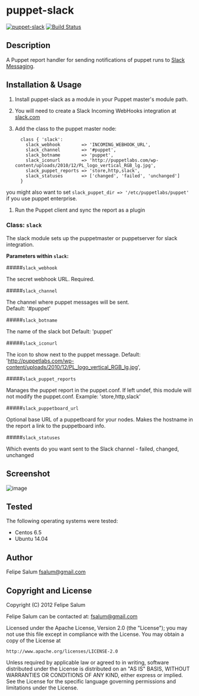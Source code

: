 # puppet-slack
[![puppet-slack](https://img.shields.io/puppetforge/v/fsalum/slack.svg)](https://forge.puppetlabs.com/fsalum/slack) [![Build Status](https://travis-ci.org/fsalum/puppet-slack.svg?branch=master)](https://travis-ci.org/fsalum/puppet-slack)

## Description

A Puppet report handler for sending notifications of puppet runs to
[Slack Messaging](https://slack.com).

## Installation & Usage

1. Install puppet-slack as a module in your Puppet master's module path.

1. You will need to create a Slack Incoming WebHooks integration at [slack.com](https://slack.com)

1. Add the class to the puppet master node:

         class { 'slack':
           slack_webhook        => 'INCOMING_WEBHOOK_URL',
           slack_channel        => '#puppet',
           slack_botname        => 'puppet',
           slack_iconurl        => 'http://puppetlabs.com/wp-content/uploads/2010/12/PL_logo_vertical_RGB_lg.jpg',
           slack_puppet_reports => 'store,http,slack',
           slack_statuses       => ['changed', 'failed', 'unchanged']
         }
  you might also want to set `slack_puppet_dir => '/etc/puppetlabs/puppet'` if you use puppet enterprise.

1. Run the Puppet client and sync the report as a plugin

### Class: `slack`
The slack module sets up the puppetmaster or puppetserver for slack integration.

**Parameters within `slack`:**

#####`slack_webhook`

The secret webhook URL. Required.

#####`slack_channel`

The channel where puppet messages will be sent.  
Default: '#puppet'

#####`slack_botname`

The name of the slack bot
Default: 'puppet'

#####`slack_iconurl`

The icon to show next to the puppet message.
Default: 'http://puppetlabs.com/wp-content/uploads/2010/12/PL_logo_vertical_RGB_lg.jpg',

#####`slack_puppet_reports`

Manages the puppet report in the puppet.conf.  If left undef, this module will not modify the puppet.conf.
Example: 'store,http,slack'

#####`slack_puppetboard_url`

Optional base URL of a puppetboard for your nodes. Makes the hostname in the report a link to the puppetboard info.

#####`slack_statuses`

Which events do you want sent to the Slack channel - failed, changed, unchanged

## Screenshot

![image](https://raw.githubusercontent.com/fsalum/puppet-slack/master/puppet-slack.png)

## Tested

The following operating systems were tested:
* Centos 6.5
* Ubuntu 14.04

## Author

Felipe Salum <fsalum@gmail.com>

## Copyright and License

Copyright (C) 2012 Felipe Salum

Felipe Salum can be contacted at: fsalum@gmail.com

Licensed under the Apache License, Version 2.0 (the "License");
you may not use this file except in compliance with the License.
You may obtain a copy of the License at

    http://www.apache.org/licenses/LICENSE-2.0

Unless required by applicable law or agreed to in writing, software
distributed under the License is distributed on an "AS IS" BASIS,
WITHOUT WARRANTIES OR CONDITIONS OF ANY KIND, either express or implied.
See the License for the specific language governing permissions and
limitations under the License.
